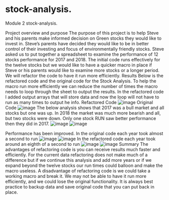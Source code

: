 # stock-analysis.
Module 2 stock-analysis.

Project overview and purpose
The purpose of this project is to help Steve and his parents make informed decision on Green stocks they would like to invest in. Steve’s parents have decided they would like to be in better control of their investing and focus of environmentally friendly stocks. Steve asked us to put together a spreadsheet to examine the performance of 12 stocks performance for 2017 and 2018. The initial code runs effectively for the twelve stocks but we would like to have a quicker macro in place if Steve or his parents would like to examine more stocks or a longer period. We will refactor the code to have it run more efficiently. 
Results 
Below is the refactored code and the original code for the Stock Analysis. To help the macro run more efficiently we can reduce the number of times the macro needs to loop through the sheet to output the results. In the refactored code I added output arrays that will store data and now the loop will not have to run as many times to output he info. 
Refactored Code
 ![image](https://user-images.githubusercontent.com/95973377/147857527-4ba08334-91b1-4be2-8e6b-94317da71902.png)
Original Code
 ![image](https://user-images.githubusercontent.com/95973377/147857548-b6348e07-ef06-4af9-8bcf-f094f19a6d98.png)
The below analysis shows that 2017 was a bull market and all stocks but one was up. In 2018 the market was much more bearish and all, but two stocks were down. Only one stock RUN saw better performance then they did in 2017. 
 ![image](https://user-images.githubusercontent.com/95973377/147857557-b32b1069-d084-46a1-84c1-663231741b58.png)
 ![image](https://user-images.githubusercontent.com/95973377/147857570-aa0802c6-c232-4f5b-b6f8-7ae4cb459936.png)

Performance has been improved. In the original code each year took almost a second to run 
 ![image](https://user-images.githubusercontent.com/95973377/147857581-fc183abe-0e8d-4ff2-93dd-fb3478162e77.png)
 ![image](https://user-images.githubusercontent.com/95973377/147857585-616cbe55-9484-4f87-a1f9-71a7753ce3e7.png)
In the refactored code each year took around an eighth of a second to run 
 ![image](https://user-images.githubusercontent.com/95973377/147857590-d3429730-1dbe-4bb7-b66c-025e73900bd4.png)
 ![image](https://user-images.githubusercontent.com/95973377/147857593-72565482-b07c-4e42-be72-2bba5c8cbb74.png)
Summary 
The advantages of refactoring code is you can receive results much faster and efficiently. For the current data refactoring does not make much of a difference but if we continue this analysis and add more years or if we expand beyond the twelve stocks our run times could balloon and make the macro useless. A disadvantage of refactoring code is we could take a working macro and break it. We may not be able to have it run more efficiently, and we could lose the original functionality. It is always best practice to backup data and save original code that you can put back in place. 

